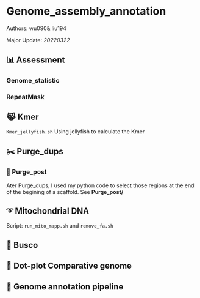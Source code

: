 # Genome_assembly_annotation

Authors: wu090& liu194

Major Update: *20220322*

## :bar_chart: Assessment

### Genome_statistic

### RepeatMask

## :joy_cat: Kmer
`Kmer_jellyfish.sh` Using jellyfish to calculate the Kmer

## :scissors: Purge_dups

### :guitar: Purge_post

Ater Purge_dups, I used my python code to select those regions at the end of the begining of a scaffold. 
See **Purge_post/**  

## :curly_loop: Mitochondrial DNA

Script: `run_mito_mapp.sh` and `remove_fa.sh`

## :pushpin: Busco

## :triangular_ruler: Dot-plot Comparative genome

## :trumpet: Genome annotation pipeline



